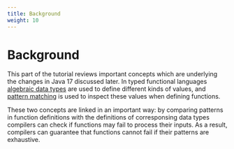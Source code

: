 ```yaml
---
title: Background
weight: 10
---
```


# Background

This part of the tutorial reviews important concepts
which are underlying the changes in Java 17 discussed later.
In typed functional languages
[algebraic data types](data)
are used to define different kinds of values,
and [pattern matching](patterns)
is used to inspect these values when defining functions.

These two concepts are linked in an important way:
by comparing patterns in function definitions with
the definitions of corresponsing data types
compilers can check if functions may fail to process their inputs.
As a result, compilers can guarantee that functions cannot fail
if their patterns are exhaustive.
